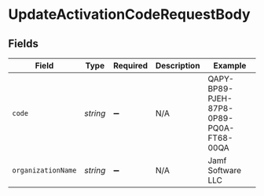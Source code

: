 # UpdateActivationCodeRequestBody


## Fields

| Field                                   | Type                                    | Required                                | Description                             | Example                                 |
| --------------------------------------- | --------------------------------------- | --------------------------------------- | --------------------------------------- | --------------------------------------- |
| `code`                                  | *string*                                | :heavy_minus_sign:                      | N/A                                     | QAPY-BP89-PJEH-87P8-0P89-PQ0A-FT68-00QA |
| `organizationName`                      | *string*                                | :heavy_minus_sign:                      | N/A                                     | Jamf Software LLC                       |